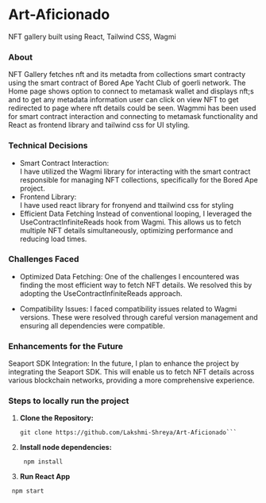 # Art-Aficionado
NFT gallery built using React, Tailwind CSS, Wagmi
### About
NFT Gallery fetches nft and its metadta from collections smart contracty using the smart contract of Bored Ape Yacht Club of goerli network. The Home page shows option to connect to metamask wallet and displays nft;s and to get any metadata information user can click on view NFT to get redirected to page where nft details could be seen. Wagmmi has been used for smart contract interaction and connecting to metamask functionality and React as frontend library and tailwind css for UI styling.
### Technical Decisions
- Smart Contract Interaction:<br>
I have utilized the Wagmi library for interacting with the smart contract responsible for managing NFT collections, specifically for the Bored Ape project.
- Frontend Library:<br>
I have used react library for fronyend and ttailwind css for styling
- Efficient Data Fetching
Instead of conventional looping, I leveraged the UseContractInfiniteReads hook from Wagmi. This allows us to fetch multiple NFT details simultaneously, optimizing performance and reducing load times.
### Challenges Faced
- Optimized Data Fetching: One of the challenges I encountered was finding the most efficient way to fetch NFT details. We resolved this by adopting the UseContractInfiniteReads approach.

- Compatibility Issues: I faced compatibility issues related to Wagmi versions. These were resolved through careful version management and ensuring all dependencies were compatible.

### Enhancements for the Future
Seaport SDK Integration: In the future, I plan to enhance the project by integrating the Seaport SDK. This will enable us to fetch NFT details across various blockchain networks, providing a more comprehensive experience.

### Steps to locally run the project
1. **Clone the Repository:**
   ```
   git clone https://github.com/Lakshmi-Shreya/Art-Aficionado```
2. **Install node dependencies:**
   ```shell
    npm install
3. **Run React App**
  ```shell
   npm start


